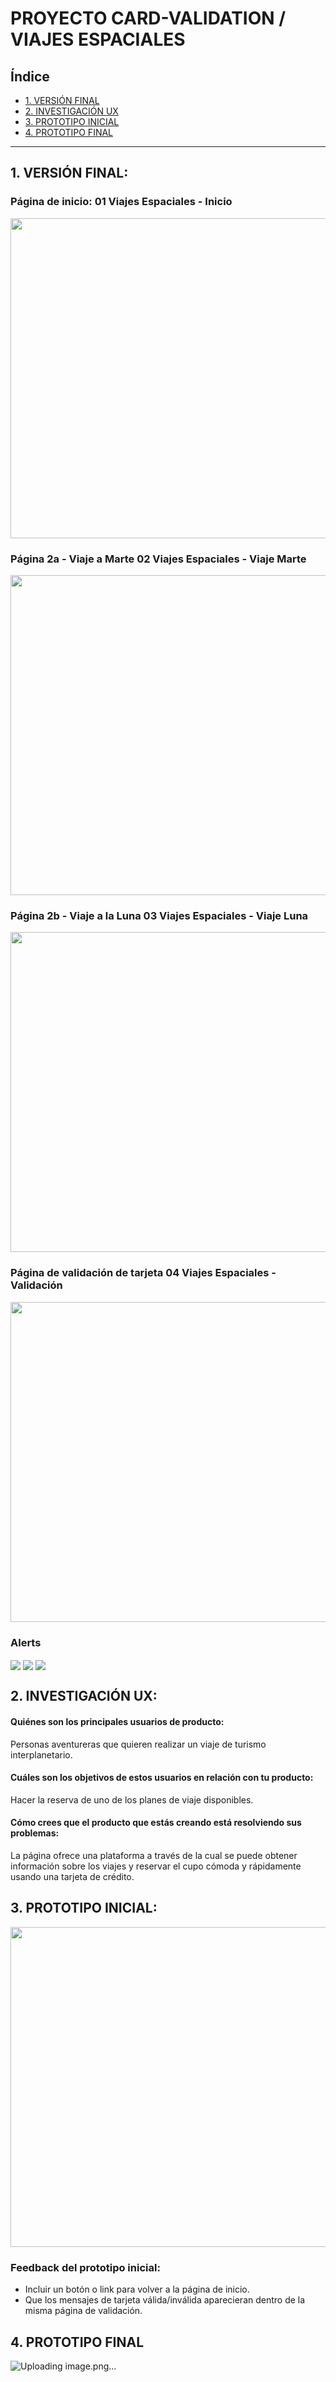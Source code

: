# PROYECTO CARD-VALIDATION / VIAJES ESPACIALES

## Índice

* [1. VERSIÓN FINAL](#1-VERSIÓN-FINAL)
* [2. INVESTIGACIÓN UX](#2-INVESTIGACIÓN-UX)
* [3. PROTOTIPO INICIAL](#3-PROTOTIPO-INICIAL)
* [4. PROTOTIPO FINAL](#4-PROTOTIPO-FINAL)

***

## 1. VERSIÓN FINAL:

### Página de inicio: 01 Viajes Espaciales -  Inicio

<a href="url"><img src="https://user-images.githubusercontent.com/91227867/146607638-490a16b1-60da-4863-b71c-98adb4ac1ceb.png" align="center" height="512" width="720" ></a>


### Página 2a - Viaje a Marte 02 Viajes Espaciales - Viaje Marte

<a href="url"><img src="https://user-images.githubusercontent.com/91227867/146607657-4aa163c8-5774-4148-bfc1-163d61bcc5fb.png" align="center" height="512" width="720" ></a>


### Página 2b - Viaje a la Luna 03 Viajes Espaciales - Viaje Luna

<a href="url"><img src="https://user-images.githubusercontent.com/91227867/146607681-93feb3f0-b128-4e1c-bb75-bead921eabd9.png" align="center" height="512" width="720" ></a>


### Página de validación de tarjeta 04 Viajes Espaciales -  Validación

<a href="url"><img src="https://user-images.githubusercontent.com/91227867/146607710-3cb47c84-d6f9-4c8b-ba0e-6499fbde3b62.png" align="center" height="512" width="720" ></a>



### Alerts 

<a href="url"><img src="https://user-images.githubusercontent.com/91227867/146607716-a6cfefae-7cfb-416b-9cad-daf376da3df7.png" align="center"></a>
<a href="url"><img src="https://user-images.githubusercontent.com/91227867/146607724-fe42ba16-56e4-43ca-af82-cf3fa5e5b024.png" align="center"></a>
<a href="url"><img src="https://user-images.githubusercontent.com/91227867/146607762-e8fa078b-d8d5-45bb-ab61-9abab0e70129.png" align="center"></a>

## 2. INVESTIGACIÓN UX:

#### Quiénes son los principales usuarios de producto:
Personas aventureras que quieren realizar un viaje de turismo interplanetario.

#### Cuáles son los objetivos de estos usuarios en relación con tu producto:
Hacer la reserva de uno de los planes de viaje disponibles.

#### Cómo crees que el producto que estás creando está resolviendo sus problemas:
La página ofrece una plataforma a través de la cual se puede obtener información sobre los viajes y reservar el cupo cómoda y rápidamente usando una tarjeta de crédito.


## 3. PROTOTIPO INICIAL:


<a href="url"><img src="https://user-images.githubusercontent.com/91227867/146607785-e602b0c9-b626-4ec8-aace-b15b3afc88bc.png" align="center" height="512" width="720"></a>

### Feedback del prototipo inicial: 
- Incluir un botón o link para volver a la página de inicio. 
- Que los mensajes de tarjeta válida/inválida aparecieran dentro de la misma página de validación.


## 4. PROTOTIPO FINAL

![Uploading image.png…]()


